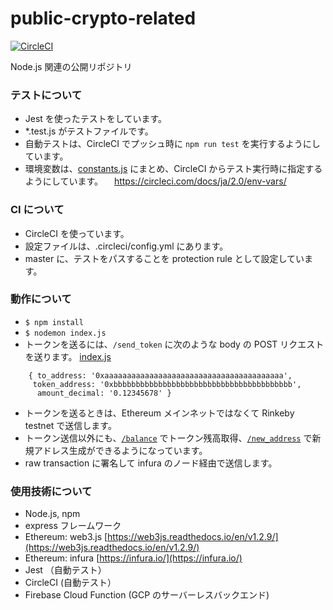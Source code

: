 # public-crypto-related

[![CircleCI](https://circleci.com/gh/amarillons/public-crypto-related/tree/develop.svg?style=svg)](https://circleci.com/gh/amarillons/public-crypto-related/tree/develop)

Node.js 関連の公開リポジトリ

### テストについて

- Jest を使ったテストをしています。
- *.test.js がテストファイルです。
- 自動テストは、CircleCI でプッシュ時に `npm run test` を実行するようにしています。
- 環境変数は、[constants.js](https://github.com/amarillons/public-crypto-related/blob/master/constants.js) にまとめ、CircleCI からテスト実行時に指定するようにしています。
　https://circleci.com/docs/ja/2.0/env-vars/

### CI について

- CircleCI を使っています。
- 設定ファイルは、.circleci/config.yml にあります。
- master に、テストをパスすることを protection rule として設定しています。

### 動作について
- `$ npm install`
- `$ nodemon index.js`
- トークンを送るには、`/send_token` に次のような body の POST リクエストを送ります。
[index.js](https://github.com/amarillons/public-crypto-related/blob/e9a7360e445270bf9a1c5349229875c0d06488ab/index.js#L81)
```
    { to_address: '0xaaaaaaaaaaaaaaaaaaaaaaaaaaaaaaaaaaaaaaaa',
     token_address: '0xbbbbbbbbbbbbbbbbbbbbbbbbbbbbbbbbbbbbbbbb',
      amount_decimal: '0.12345678' }
```
- トークンを送るときは、Ethereum メインネットではなくて Rinkeby testnet で送信します。
- トークン送信以外にも、[`/balance`](https://github.com/amarillons/public-crypto-related/blob/e9a7360e445270bf9a1c5349229875c0d06488ab/index.js#L69) でトークン残高取得、[`/new_address`](https://github.com/amarillons/public-crypto-related/blob/e9a7360e445270bf9a1c5349229875c0d06488ab/index.js#L59) で新規アドレス生成ができるようになっています。
- raw transaction に署名して infura のノード経由で送信します。

### 使用技術について
- Node.js, npm
- express フレームワーク
- Ethereum: web3.js [https://web3js.readthedocs.io/en/v1.2.9/](https://web3js.readthedocs.io/en/v1.2.9/)
- Ethereum: infura [https://infura.io/](https://infura.io/)
- Jest （自動テスト）
- CircleCI (自動テスト）
- Firebase Cloud Function (GCP のサーバーレスバックエンド)


